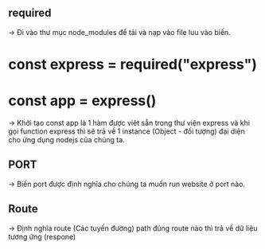 ## required
-> Đi vào thư mục node_modules để tải và nạp vào file luu vào biến.
#    const express = required("express")
#    const app = express()
-> Khởi tạo const app là 1 hàm được viêt sẵn trong thư viện express và khi gọi function express thì sẽ trả về 1 instance (Object - đối tượng) đại diện cho ứng dụng nodejs của chúng ta.

## PORT 
-> Biến port được định nghĩa cho chúng ta muốn run website ở port nào.

## Route
-> Định nghĩa route (Các tuyến đường) path đúng route nào thì trả về dữ liệu tương ứng (respone)